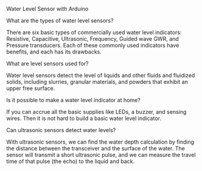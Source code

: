 Water Level Sensor with Arduino

What are the types of water level sensors?

There are six basic types of commercially used water level indicators: Resistive, Capacitive, Ultrasonic, Frequency, Guided wave GWR, and Pressure transducers. Each of these commonly used indicators have benefits, and each has its drawbacks.

What are level sensors used for?

Water level sensors detect the level of liquids and other fluids and fluidized solids, including slurries, granular materials, and powders that exhibit an upper free surface.

Is it possible to make a water level indicator at home?

If you can accrue all the basic supplies like LEDs, a buzzer, and sensing wires. Then it is not hard to build a basic water level indicator.

Can ultrasonic sensors detect water levels?

With ultrasonic sensors, we can find the water depth calculation by finding the distance between the transceiver and the surface of the water. The sensor will transmit a short ultrasonic pulse, and we can measure the travel time of that pulse (the echo) to the liquid and back.